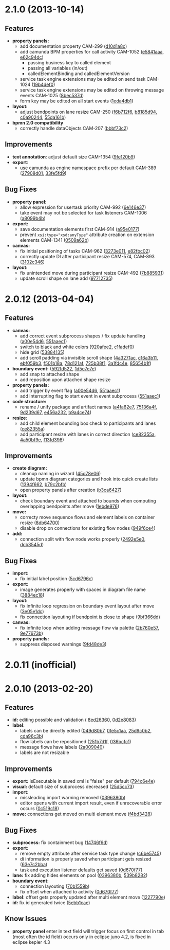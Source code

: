 <a name="2.1.0"></a>
# 2.1.0 (2013-10-14)

## Features

- **property panels:**
  - add documentation property CAM-299
    ([d10d1a8c](https://github.com/camunda/camunda-modeler/commit/d10d1a8c58b088dfdb293c1d8b8d59525a65611b))
  - add camunda BPM properties for call activity CAM-1052
    ([e5841aaa](https://github.com/camunda/camunda-modeler/commit/e5841aaa957a2a44852f779453bb168b317c2b50),
     [e62c94dc](https://github.com/camunda/camunda-modeler/commit/e62c94dc125b71504e563e668edaa97a29d44776))
     - passing business key to called element
     - passing all variables (in/out)
     - calledElementBinding and calledElementVersion
  - service task engine extensions may be edited on send task CAM-1024 ([19b4def0](https://github.com/camunda/camunda-modeler/commit/19b4def018e709edfadfb31c6fff4013363e80c4))
  - service task engine extensions may be edited on throwing message events CAM-1025 ([8bec537d](https://github.com/camunda/camunda-modeler/commit/8bec537d0b005327f9811d9d10631b17b612a690))
  - form key may be edited on all start events ([1eda4db1](https://github.com/camunda/camunda-modeler/commit/1eda4db12e50d364481589e87491f04efee8dce1))
- **layout:**
  - adjust bendpoints on lane resize CAM-250 ([f6b712f6](https://github.com/camunda/camunda-modeler/commit/f6b712f643ccea05b398a8cdba0d6fd0dcd35266), [b8185d94](https://github.com/camunda/camunda-modeler/commit/b8185d9408a70f578f66cd2d608edfa693d95c0f), [c0a90244](https://github.com/camunda/camunda-modeler/commit/c0a90244c55ee0bdeebfeb33d19c9bfb952fc18a), [55da161b](https://github.com/camunda/camunda-modeler/commit/55da161be31923dbc9b2d629d9c87a56fecc6bec))
- **bpmn 2.0 compatibility**
  - correctly handle dataObjects CAM-207 ([bbbf73c2](https://github.com/camunda/camunda-modeler/commit/bbbf73c238522abc20866fd6dbbdc8208c3e5238))


## Improvements

- **text annotation**: adjust default size CAM-1354 ([9fe120b9](https://github.com/camunda/camunda-modeler/commit/9fe120b933c60d99853afe651aeb56ef5634cc16))
- **export**:
  - use camunda as engine namespace prefix per default CAM-389
    ([27908d01](https://github.com/camunda/camunda-modeler/commit/27908d01cc4f0469d6b9f7f007cf9b7f79eec9d2),
    [33fe5fd9](https://github.com/camunda/camunda-modeler/commit/33fe5fd92e6af37d31acb44bdfa04fcb9dcfe398))


## Bug Fixes

- **property panel**:
  - allow expression for usertask priority CAM-992 ([6e146e37](https://github.com/camunda/camunda-modeler/commit/6e146e371ec186ae11ea657cbe1666e1746861c2))
  - take event may not be selected for task listeners CAM-1006 ([a8099b4b](https://github.com/camunda/camunda-modeler/commit/a8099b4bb09b62dc61e6dab51b0743ac94a5c39f))
- **export:**
  - save documentation elements first CAM-914 ([a95e0177](https://github.com/camunda/camunda-modeler/commit/a95e0177fd43eefcb3ba12f7e147cd888cd75d54))
  - prevent `xsi:type="xsd:anyType"` attribute creation on extension elements CAM-1341
    ([0509a62b](https://github.com/camunda/camunda-modeler/commit/0509a62b66acbb3087849466deb59c20bf587d45))
- **canvas:**
  - fix initial positioning of tasks CAM-962
    ([3273e011](https://github.com/camunda/camunda-modeler/commit/3273e011b7c1019170edf3ccc55237d9d6f95fbf),
     [e82fbc02](https://github.com/camunda/camunda-modeler/commit/e82fbc02d192a003ed939b21f55f65bc6414183d))
  - correctly update DI after participant resize CAM-574, CAM-893 ([3102c346](https://github.com/camunda/camunda-modeler/commit/3102c346a2b0191cef5b4ad18816481200ed97b5))
- **layout:**
  - fix unintended move during participant resize CAM-492 ([7b885931](https://github.com/camunda/camunda-modeler/commit/7b88593185ef0b7dea5bf3f3b9953a4701f23d91))
  - update scroll shape on lane add ([97712735](https://github.com/camunda/camunda-modeler/commit/9771273563685dd740cbabd7eafe9e6d06d1958f))


<a name="2.0.12"></a>
# 2.0.12 (2013-04-04)

## Features

- **canvas:**
  - add correct event subprocess shapes / fix update handling
    ([a00e54d6](https://github.com/camunda/camunda-modeler/commit/a00e54d6c0502d173436b2859e7093857d00402d),
    [551aaec1](https://github.com/camunda/camunda-modeler/commit/551aaec1a2141ab1bb330f8f628f77591fe60420))
  - switch to black and white colors 
    ([920afee2](https://github.com/camunda/camunda-modeler/commit/920afee20b19daa30c2f12cd5a3edff930da5971), 
    [c1fadef0](https://github.com/camunda/camunda-modeler/commit/c1fadef01d8e8b0737049a1e75c44e690fc490a4))
  - hide grid
    ([53884135](https://github.com/camunda/camunda-modeler/commit/538841351687a3c7fe75c959c2071ebfb0f1cbeb))
  - add scroll padding via invisible scroll shape
    ([4a3271ac](https://github.com/camunda/camunda-modeler/commit/4a3271acbc3d478fa6898213cc19aea4ef5fc82f),
    [c16a3b11](https://github.com/camunda/camunda-modeler/commit/c16a3b11faf917b1034ab3933a6200595f1b3725),
    [ebf059b3](https://github.com/camunda/camunda-modeler/commit/ebf059b3948aff8c90f5cb70d9de8646d8ef3203),
    [f501b18a](https://github.com/camunda/camunda-modeler/commit/f501b18a7109503403b95b702a127ee4d8003ce2),
    [78d121af](https://github.com/camunda/camunda-modeler/commit/78d121afadddbfdf11630835c219c02d0c5e5191), 
    [725b38f1](https://github.com/camunda/camunda-modeler/commit/725b38f147691397b86904c5c7afa55a53d98a1b), 
    [3a1fdc4e](https://github.com/camunda/camunda-modeler/commit/3a1fdc4e83e92752369b75d1b833793ade197595),
    [85654b1f](https://github.com/camunda/camunda-modeler/commit/85654b1f26b0eb24a9f0a989c58544d72af584e8))
- **boundary event:**
  ([592fd522](https://github.com/camunda/camunda-modeler/commit/592fd5220f527277c8bace2f4a1b83d0965bc554), 
  [1d5e7e7e](https://github.com/camunda/camunda-modeler/commit/1d5e7e7ef26b744518defa12f00646d18be54e4e))
  - add snap to attached shape
  - add reposition upon attached shape resize
- **property panels:**
  - add trigger by event flag
    ([a00e54d6](https://github.com/camunda/camunda-modeler/commit/a00e54d6c0502d173436b2859e7093857d00402d),
    [551aaec1](https://github.com/camunda/camunda-modeler/commit/551aaec1a2141ab1bb330f8f628f77591fe60420))
  - add interrupting flag to start event in event subprocess
    ([551aaec1](https://github.com/camunda/camunda-modeler/commit/551aaec1a2141ab1bb330f8f628f77591fe60420))
- **code structure:**
  - rename / unify package and artifact names
    ([a4fa62e7](https://github.com/camunda/camunda-modeler/commit/a4fa62e7791c5ed36791deb66a9d6dcc35e9e1d8),
    [75136a4f](https://github.com/camunda/camunda-modeler/commit/75136a4f11f14ce015a34a902f054e49ffc10715),
    [9d239d67](https://github.com/camunda/camunda-modeler/commit/9d239d67fdb2436376537baf21eab3176f38b725),
    [e456a232](https://github.com/camunda/camunda-modeler/commit/e456a2326d818f1939d0a2de641056e456867f0c),
    [b9a4ce74](https://github.com/camunda/camunda-modeler/commit/b9a4ce741ba1c937bead527be8c757579a734cde))
- **resize**:
  - add child element bounding box check to participants and lanes 
    ([ce82355a](https://github.com/camunda/camunda-modeler/commit/ce82355a8a233068243de4850fec38f6cbaafd90))
  - add participant resize with lanes in correct direction
    ([ce82355a](https://github.com/camunda/camunda-modeler/commit/ce82355a8a233068243de4850fec38f6cbaafd90),
    [4a50bf9e](https://github.com/camunda/camunda-modeler/commit/4a50bf9eae2a74fa4bdbf44e27ff729b9e1d8e5e),
    [f13fd398](https://github.com/camunda/camunda-modeler/commit/f13fd398e19072a02a24225c3da278452d5cd106))

## Improvements

- **create diagram:**
  - cleanup naming in wizard
    ([45d78e06](https://github.com/camunda/camunda-modeler/commit/45d78e0642c691a8d087a1e50c427008e16ad21b))
  - update bpmn diagram categories and hook into quick create lists
    ([1394f662](https://github.com/camunda/camunda-modeler/commit/1394f662271b587a75e7d31fe8676e95ab2f25db), 
    [b79c2bfb](https://github.com/camunda/camunda-modeler/commit/b79c2bfbb650fa70a7fa979336f69f4dccc2da05))
  - open property panels after creation
    ([b3ca6427](https://github.com/camunda/camunda-modeler/commit/b3ca6427bd67b0b9c68d6492cd3ec5dc96dcaeb1))
- **layout:**
  - check boundary event and attached to bounds when computing overlapping bendpoints after move
    ([1ebde976](https://github.com/camunda/camunda-modeler/commit/1ebde976dc2e94be39955bca9485c5c36f5c6181))
- **move:**
  - correcty move sequence flows and element labels on container resize
    ([8db64700](https://github.com/camunda/camunda-modeler/commit/8db64700f5b415df5ea6dfc0a17e35740171844a))
  - disable drop on connections for existing flow nodes
    ([949f6ce4](https://github.com/camunda/camunda-modeler/commit/949f6ce4cd1c79632cad7040d9edfe448e640f89))
- **add:**
  - connection split with flow node works properly
    ([2492e5e0](https://github.com/camunda/camunda-modeler/commit/2492e5e0de7fb5308bddd81682ccf057117dac7b), 
    [dcb3545d](https://github.com/camunda/camunda-modeler/commit/dcb3545dda8ec18260b35fd1cc03dfadebbd3bc5))

## Bug Fixes

- **import:**
  - fix initial label position
    ([5cd6796c](https://github.com/camunda/camunda-modeler/commit/5cd6796c5232a98ac6863e5f6c13fca76cdf21f5))
- **export:**
  - image generates properly with spaces in diagram file name 
    ([3884ec18](https://github.com/camunda/camunda-modeler/commit/3884ec18659fa69814e4f52b4c5b552bc7704c3c))
- **layout:**
  - fix infinite loop regression on boundary event layout after move
    ([3e05e1dc](https://github.com/camunda/camunda-modeler/commit/3e05e1dc2c8efd1efd693ad97d8ac12f638f3972))
  - fix connection layouting if bendpoint is close to shape
    ([9bf366dd](https://github.com/camunda/camunda-modeler/commit/9bf366dd8ccb67f14f3fc6d1a552ef3bb6e55629))
- **canvas:**
  - fix infinite loop when adding message flow via palette
    ([2b760e57](https://github.com/camunda/camunda-modeler/commit/2b760e57997b01499890581fe75cee0d512e41da), 
    [9e77673b](https://github.com/camunda/camunda-modeler/commit/9e77673b6f619af4a21afda96ce2b58ba257c3ad))
- **property panels:**
  - suppress disposed warnings
    ([9fd48de3](https://github.com/camunda/camunda-modeler/commit/9fd48de3ec869eafb65f209c3e6b587968bff237))

<a name="2.0.11"></a>
# 2.0.11 (inofficial)

<a name="2.0.10"></a>
# 2.0.10 (2013-02-20)

## Features

- **id:** editing possible and validation (
  [8ed26360](https://github.com/camunda/camunda-modeler/commit/8ed263605baab351c3150ae51f09ab9e38058c17), 
  [0d2e8083](https://github.com/camunda/camunda-modeler/commit/0d2e80831527b81cff5fd5a015b763fb6a876b14))
- **label:** 
  - labels can be directly edited 
    ([049d80b7](https://github.com/camunda/camunda-modeler/commit/049d80b76f2ff8b660f907210cf341781ac671eb), 
    [0fe5c1aa](https://github.com/camunda/camunda-modeler/commit/0fe5c1aae73cc6a6549bd70b564c54072f27ac3b), 
    [25d9c0b2](https://github.com/camunda/camunda-modeler/commit/25d9c0b2b58b7d08d19db65d1f5e9a013a3f0453), 
    [cda96c3b](https://github.com/camunda/camunda-modeler/commit/cda96c3be0b4046230c9291c22c3739a93ddfe4c))
  - flow labels can be repositioned 
    ([251b7d1f](https://github.com/camunda/camunda-modeler/commit/251b7d1fe86c31acd3811f10c289996421b4ba4e), 
    [036bcfc1](https://github.com/camunda/camunda-modeler/commit/036bcfc15d0c1b69b5734c76a5a65abb4630fe32))
  - message flows have labels 
    ([2a009040](https://github.com/camunda/camunda-modeler/commit/2a009040322c5e2b3dba1f773b386b3b574ca3a6))
  - labels are not resizable

## Improvements

- **export:** isExecutable in saved xml is "false" per default
  ([794c6e4e](https://github.com/camunda/camunda-modeler/commit/794c6e4ecfa230b288050a12a498d4ab1ffa4512))
- **visual:** default size of subprocess decreased
  ([25d5cc73](https://github.com/camunda/camunda-modeler/commit/25d5cc73efac5e58e1d0b1d8c61ae90b9d0e9b2f))
- **import:**
  - missleading import warning removed
    ([0396380b](https://github.com/camunda/camunda-modeler/commit/0396380bdc99dd977e67f1cbb8336792d7a38e61))
  - editor opens with current import result, even if unrecoverable error occurs
    ([0c519c18](https://github.com/camunda/camunda-modeler/commit/0c519c184247ea3b4a74b9e4729d1c5fbc312976]))
- **move:** connections get moved on multi element move
  ([f4bd3428](https://github.com/camunda/camunda-modeler/commit/f4bd3428acead69d4cf9047c15ead8de07fd3ac8))

## Bug Fixes

- **subprocess:** fix containment bug
  ([14746f6d](https://github.com/camunda/camunda-modeler/commit/14746f6d32a69d3d6649ae829a3e03345e935114))
- **export:**
  - remove empty attribute after service task type change 
    ([c6be5745](https://github.com/camunda/camunda-modeler/commit/c6be57452042d0bc4482e8401c1df15fdb1d44d1))
  - di information is properly saved when participant gets resized 
    ([63e7c2bba](https://github.com/camunda/camunda-modeler/commit/63e7c2bbaf0fbdeb9c66292d5fcf8044c9154221))
  - task and execution listener defaults get saved 
    ([0d670f77](https://github.com/camunda/camunda-modeler/commit/0d670f77ec19edd8586fe39e7295a5a342294198))
- **lane:** fix adding hides elements on pool 
  ([0396380b](https://github.com/camunda/camunda-modeler/commit/0396380bdc99dd977e67f1cbb8336792d7a38e61), 
  [539b8282](https://github.com/camunda/camunda-modeler/commit/539b828229727f936c4feddbb8c4bc819e414264))
- **boundary event:**
  - connection layouting 
    ([70b1559b](https://github.com/camunda/camunda-modeler/commit/70b1559bbc0e9989ef938d096b8fd4151cd4bf65))
  - fix offset when attached to activity
    ([0d670f77](https://github.com/camunda/camunda-modeler/commit/0d670f77ec19edd8586fe39e7295a5a342294198))
- **label:** offset gets properly updated after multi element move 
  ([1227790e](https://github.com/camunda/camunda-modeler/commit/1227790ecd418de9454d85de81d5c302b3a1cfd2))
- **id:** fix id generated twice 
  ([5ebb1cae](https://github.com/camunda/camunda-modeler/commit/5ebb1cae1465dba81cdcfcd80428b36d7fa079c0))

## Know Issues

- **property panel** enter in text field will trigger focus on first control in tab (most often the id field)
  occurs only in eclipse juno 4.2, is fixed in eclipse kepler 4.3
